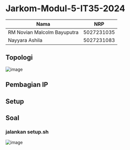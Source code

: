 # Jarkom-Modul-5-IT35-2024

| Nama          | NRP          |
| ------------- | ------------ |
| RM Novian Malcolm Bayuputra | 5027231035 |
| Nayyara Ashila | 5027231083 |


## Topologi

![image](https://github.com/user-attachments/assets/7262d2a3-9f91-4ec2-9c40-1bda1f26a53e)

## Pembagian IP

## Setup

## Soal

### jalankan setup.sh

![image](https://github.com/user-attachments/assets/1b5eae69-cc74-4af3-88a6-e8e34c371c1d)

